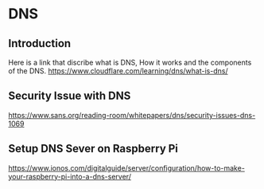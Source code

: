 # DNS

## Introduction
Here is a link that discribe what is DNS, How it works and the components of the DNS.
https://www.cloudflare.com/learning/dns/what-is-dns/

## Security Issue with DNS

https://www.sans.org/reading-room/whitepapers/dns/security-issues-dns-1069

## Setup DNS Sever on Raspberry Pi

https://www.ionos.com/digitalguide/server/configuration/how-to-make-your-raspberry-pi-into-a-dns-server/